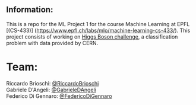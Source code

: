 ## Information:
This is a repo for the ML Project 1 for the course Machine Learning at EPFL [(CS-433)] (https://www.epfl.ch/labs/mlo/machine-learning-cs-433/). This project consists of working on [Higgs Boson challenge](https://www.aicrowd.com/challenges/epfl-machine-learning-higgs), a classification problem with data provided by CERN.

# Team:
Riccardo Brioschi: [@RiccardoBrioschi](https://github.com/RiccardoBrioschi)  
Gabriele D'Angeli: [@GabrieleDAngeli](https://github.com/gabrieledangeli)  
Federico Di Gennaro: [@FedericoDiGennaro](https://github.com/FedericoDiGennaro)   
